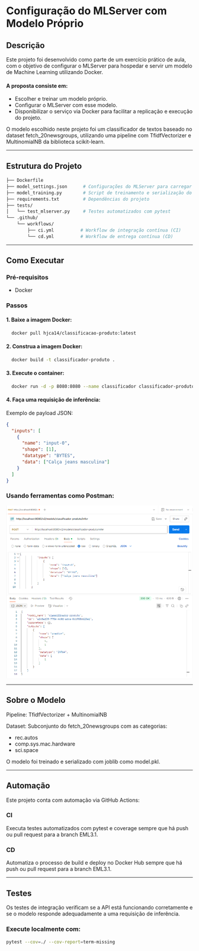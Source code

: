 # Configuração do MLServer com Modelo Próprio

## Descrição
Este projeto foi desenvolvido como parte de um exercício prático de aula, com o objetivo de configurar o MLServer para hospedar e servir um modelo de Machine Learning utilizando Docker.

#### A proposta consiste em:

- Escolher e treinar um modelo próprio.
- Configurar o MLServer com esse modelo.
- Disponibilizar o serviço via Docker para facilitar a replicação e execução do projeto.

O modelo escolhido neste projeto foi um classificador de textos baseado no dataset fetch_20newsgroups, utilizando uma pipeline com TfidfVectorizer e MultinomialNB da biblioteca scikit-learn.

---
## Estrutura do Projeto
```graphql
├── Dockerfile
├── model_settings.json      # Configurações do MLServer para carregar o modelo
├── model_training.py        # Script de treinamento e serialização do modelo
├── requirements.txt         # Dependências do projeto
├── tests/
│   └── test_mlserver.py     # Testes automatizados com pytest
└── .github/
    └── workflows/
        ├── ci.yml          # Workflow de integração contínua (CI)
        └── cd.yml          # Workflow de entrega contínua (CD)
```

---
## Como Executar
### Pré-requisitos
 - Docker

### Passos
#### 1. Baixe a imagem Docker:

```bash
  docker pull hjca14/classificacao-produto:latest
```

#### 2. Construa a imagem Docker:

```bash
  docker build -t classificador-produto .
```

#### 3. Execute o container:
```bash
  docker run -d -p 8080:8080 --name classificador classificador-produto
```

#### 4. Faça uma requisição de inferência:
Exemplo de payload JSON:

```json
{
  "inputs": [
    {
      "name": "input-0",
      "shape": [1],
      "datatype": "BYTES",
      "data": ["Calça jeans masculina"]
    }
  ]
}
```

### Usando ferramentas como Postman:
![img.png](img.png)

---
## Sobre o Modelo
Pipeline: TfidfVectorizer + MultinomialNB

Dataset: Subconjunto do fetch_20newsgroups com as categorias:

- rec.autos
- comp.sys.mac.hardware
- sci.space

O modelo foi treinado e serializado com joblib como model.pkl.

---
## Automação
Este projeto conta com automação via GitHub Actions:

### CI
Executa testes automatizados com pytest e coverage sempre que há push ou pull request para a branch EML3.1.

### CD
Automatiza o processo de build e deploy no Docker Hub sempre que há push ou pull request para a branch EML3.1.

---
## Testes
Os testes de integração verificam se a API está funcionando corretamente e se o modelo responde adequadamente a uma requisição de inferência.

### Execute localmente com:

```bash
pytest --cov=./ --cov-report=term-missing
```